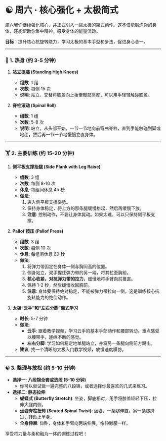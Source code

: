 # ☯️ 周六 · 核心强化 + 太极简式

周六我们继续强化核心，并正式引入一些太极的简式动作。这不仅能锻炼你的身体，还能帮助你集中精神，感受身体的能量流动。

**目标**：提升核心抗旋转能力，学习太极的基本手型和步法，促进身心合一。

---

### 🧘 1. 热身 (约 3-5 分钟)

1.  **站立提膝 (Standing High Knees)**
    - **组数**: 1 组
    - **次数**: 每侧 15 次
    - **说明**: 站立，交替将膝盖向上抬至髋部高度，可以用手轻轻触碰膝盖。

2.  **脊柱滚动 (Spinal Roll)**
    - **组数**: 1 组
    - **次数**: 5-8 次
    - **说明**: 站立，从头部开始，一节一节地向前弯曲脊柱，直到手能触碰到脚或地面，然后再一节一节地慢慢立直身体。

---

### 🏋️ 2. 主要训练 (约 15-20 分钟)

1.  **侧平板支撑抬腿 (Side Plank with Leg Raise)**
    - **组数**: 3 组
    - **次数**: 每侧 8-10 次
    - **休息**: 每组间休息 45 秒
    - **做法**:
        1.  进入侧平板支撑姿势。
        2.  保持身体稳定，将上方的那条腿缓慢抬起，然后再缓慢下放。
        3.  **注意**: 控制动作，不要让身体晃动。如果太难，可以只保持侧平板支撑。

2.  **Pallof 按压 (Pallof Press)**
    - **组数**: 3 组
    - **次数**: 每侧 10 次
    - **休息**: 每组间休息 60 秒
    - **做法**:
        1.  将弹力带固定在身体一侧与胸同高的位置。
        2.  侧身站立，双手握住弹力带的另一端，将其拉至胸前。
        3.  **核心收紧，对抗弹力带的拉力**，缓慢地将手臂向前推直。
        4.  保持 1-2 秒，然后缓慢收回胸前。
        5.  **注意**: 身体要保持绝对稳定，不能被弹力带拉向一侧。这是训练核心抗旋转能力的绝佳动作。

3.  **太极“云手”和“左右分脚”简式学习**
    - **时长**: 5-7 分钟
    - **做法**:
        - **云手**: 跟着教学视频，学习云手的基本手部动作和腰部转动。重点感受以腰带手，连绵不断的感觉。
        - **左右分脚**: 学习如何稳定地单腿站立，并将另一条腿向侧前方踢出。
    - **建议**: 找一个清晰的太极入门教学视频，放慢速度模仿。

---

### ☯️ 3. 整理与放松 (约 5-10 分钟)

- **选择一**: **八段锦全套或选段 (5-10 分钟)**
    - 你可以尝试做一遍完整的八段锦，或者选择你最喜欢的几式来练习。
- **选择二**: **静态拉伸**
    - **蝴蝶式 (Butterfly Stretch)**: 坐姿，脚底相对，用手将膝盖轻轻下压，拉伸大腿内侧。
    - **坐姿脊柱扭转 (Seated Spinal Twist)**: 坐姿，一条腿伸直，另一条腿跨过，转动上半身。
    - **全身伸展**: 仰卧，身体和手臂向两端伸展，像伸懒腰一样。

享受将力量与柔和融为一体的训练过程吧！ 